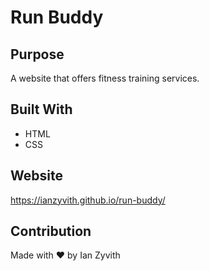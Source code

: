 # Run Buddy

## Purpose
A website that offers fitness training services.

## Built With
* HTML
* CSS

## Website
https://ianzyvith.github.io/run-buddy/

## Contribution
Made with ❤️ by Ian Zyvith
